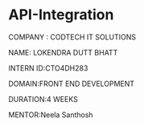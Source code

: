 # API-Integration

COMPANY : CODTECH IT SOLUTIONS

NAME: LOKENDRA DUTT BHATT

INTERN ID:CTO4DH283

DOMAIN:FRONT END DEVELOPMENT

DURATION:4 WEEKS

MENTOR:Neela Santhosh
